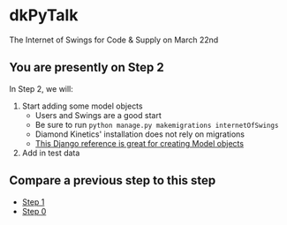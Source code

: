 # dkPyTalk
The Internet of Swings for Code &amp; Supply on March 22nd

## You are presently on Step 2
In Step 2, we will:
1. Start adding some model objects
   * Users and Swings are a good start
   * Be sure to run `python manage.py makemigrations internetOfSwings`
   * Diamond Kinetics' installation does not rely on migrations
   * [This Django reference is great for creating Model objects](https://docs.djangoproject.com/en/1.10/ref/models/)
2. Add in test data

## Compare a previous step to this step
* [Step 1](https://github.com/mressler/dkPyTalk/compare/step-1...step-2)
* [Step 0](https://github.com/mressler/dkPyTalk/compare/step-0...step-2)